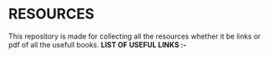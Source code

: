 # RESOURCES
This repository is made for collecting all the resources whether it be links or pdf of all the usefull books.
**LIST OF USEFUL LINKS :-**

